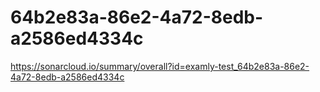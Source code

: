 # 64b2e83a-86e2-4a72-8edb-a2586ed4334c
https://sonarcloud.io/summary/overall?id=examly-test_64b2e83a-86e2-4a72-8edb-a2586ed4334c
